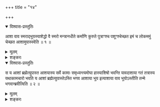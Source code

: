 +++
title = "१४"

+++

<details open><summary>विश्वास-प्रस्तुतिः</summary>

आशा वाव स्मराद्भूयस्याशेद्धो वै स्मरो मन्त्रानधीते कर्माणि कुरुते
पुत्राꣳश्च पशूꣳश्चेच्छत इमं च लोकममुं चेच्छत
आशामुपास्स्वेति ॥ १ ॥
</details>

<details><summary>मूलम्</summary>

आशा वाव स्मराद्भूयस्याशेद्धो वै स्मरो मन्त्रानधीते कर्माणि कुरुते
पुत्राꣳश्च पशूꣳश्चेच्छत इमं च लोकममुं चेच्छत
आशामुपास्स्वेति ॥ १ ॥
</details>

<details><summary>शङ्करः</summary>

आशा वाव स्मराद्भूयसी, आशा अप्राप्तवस्त्वाकाङ्क्षा, आशा तृष्णा काम इति
यामाहुः पर्यायैः ; सा च स्मराद्भूयसी । कथम् ? आशया हि
अन्तःकरणस्थया स्मरति स्मर्तव्यम् । आशाविषयरूपं
स्मरन् असौ स्मरो भवति । अतः आशेद्धः आशया अभिवर्धितः स्मरभूतः स्मरन्
ऋगादीन्मन्त्रानधीते ; अधीत्य च तदर्थं ब्राह्मणेभ्यो विधींश्च
श्रुत्वा कर्माणि कुरुते तत्फलाशयैव ; पुत्रांश्च पशूंश्च कर्मफलभूतान्
इच्छते अभिवाञ्छति ; आशयैव तत्साधनान्यनुतिष्ठति । इमं च लोकम् आशेद्ध एव
स्मरन् लोकसङ्ग्रहहेतुभिरिच्छते । अमुं च लोकम् आशेद्धः स्मरन्
तत्साधनानुष्ठानेन इच्छते । अतः आशारशनावबद्धं
स्मराकाशादिनामपर्यन्तं जगच्चक्रीभूतं
प्रतिप्राणि । अतः आशायाः स्मरादपि भूयस्त्वमित्यत
आशामुपास्स्व ॥
</details>

<details open><summary>विश्वास-प्रस्तुतिः</summary>

स य आशां ब्रह्मेत्युपास्त आशयास्य सर्वे कामाः समृध्यन्त्यमोघा हास्याशिषो
भवन्ति यावदाशाया गतं तत्रास्य यथाकामचारो भवति य आशां
ब्रह्मेत्युपास्तेऽस्ति भगव आशाया
भूय इत्याशाया वाव भूयोऽस्तीति तन्मे भगवान्ब्रवीत्विति ॥ २ ॥
</details>

<details><summary>मूलम्</summary>

स य आशां ब्रह्मेत्युपास्त आशयास्य सर्वे कामाः समृध्यन्त्यमोघा हास्याशिषो
भवन्ति यावदाशाया गतं तत्रास्य यथाकामचारो भवति य आशां
ब्रह्मेत्युपास्तेऽस्ति भगव आशाया
भूय इत्याशाया वाव भूयोऽस्तीति तन्मे भगवान्ब्रवीत्विति ॥ २ ॥
</details>

<details><summary>शङ्करः</summary>

यस्त्वाशां ब्रह्मेत्युपास्ते शृणु तस्य फलम् — आशया सदोपासितया
अस्योपासकस्य सर्वे कामाः समृध्यन्ति समृद्धिं
गच्छन्ति । अमोघा ह अस्य आशिषः प्रार्थनाः सर्वाः भवन्ति ;
यत्प्रार्थितं सर्वं तदवश्यं भवतीत्यर्थः । यावदाशाया गतमित्यादि
पूर्ववत् ॥

इति चतुर्दशखण्डभाष्यम् ॥
</details>

